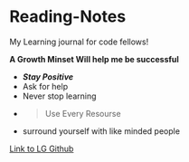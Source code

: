 # Reading-Notes
My Learning journal for code fellows!

**A Growth Minset Will help me be successful**

- ***Stay Positive***
- Ask for help
- Never stop learning
- >Use Every Resourse
- surround yourself with like minded people


[Link to LG Github](alathonman22.github.io/reading-notes/)
